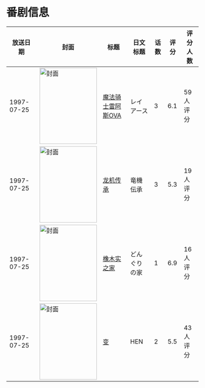 # 番剧信息

|放送日期|封面|标题|日文标题|话数|评分|评分人数|
|---|---|---|---|---|---|---|
|1997-07-25|<img src="//lain.bgm.tv/pic/cover/c/24/42/39543_liI56.jpg" alt="封面" style="width:150px;height:200px;object-fit:cover;">|[魔法骑士雷阿斯OVA](https://bangumi.tv/subject/39543)|レイアース|3|6.1|59人评分|
|1997-07-25|<img src="//lain.bgm.tv/pic/cover/c/29/9e/54276_3tDgT.jpg" alt="封面" style="width:150px;height:200px;object-fit:cover;">|[龙机传承](https://bangumi.tv/subject/54276)|竜機伝承|3|5.3|19人评分|
|1997-07-25|<img src="//lain.bgm.tv/pic/cover/c/fe/b3/61103_5HMms.jpg" alt="封面" style="width:150px;height:200px;object-fit:cover;">|[橡木实之家](https://bangumi.tv/subject/61103)|どんぐりの家|1|6.9|16人评分|
|1997-07-25|<img src="//lain.bgm.tv/pic/cover/c/db/7c/78076_rKEdI.jpg" alt="封面" style="width:150px;height:200px;object-fit:cover;">|[变](https://bangumi.tv/subject/78076)|HEN|2|5.5|43人评分|
